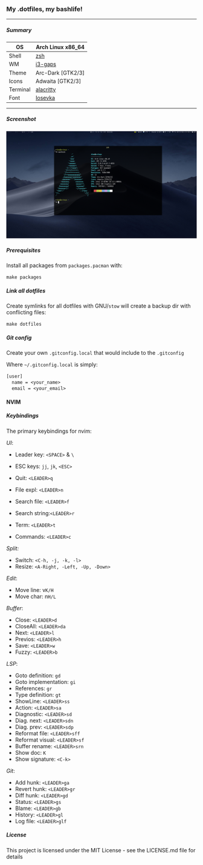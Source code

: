 
### My .dotfiles, my bashlife!
---
##### Summary
| OS       | Arch Linux x86_64 |
| -------- | ----------------- |
| Shell    | [zsh](https://github.com/zsh-users/zsh)          |
| WM       | [i3-gaps](https://github.com/Airblader/i3)           |
| Theme    | Arc-Dark [GTK2/3] |
| Icons    | Adwaita [GTK2/3]  |
| Terminal | [alacritty](https://github.com/jwilm/alacritty)        |
| Font     | [Iosevka](https://be5invis.github.io/Iosevka/)           |
---
##### Screenshot
![Screenshot][screenshot]

[screenshot]: screenshot.png "Screenshot"

##### Prerequisites
Install all packages from `packages.pacman` with:

    make packages

##### Link all dotfiles
Create symlinks for all dotfiles with GNU/`stow` will create a backup dir with 
conflicting files:

    make dotfiles

##### Git config
Create your own `.gitconfig.local` that would include to the `.gitconfig`

Where `~/.gitconfig.local` is simply:

    [user]
      name = <your_name>
      email = <your_email>

#### NVIM

##### Keybindings

The primary keybindings for nvim:

*UI*:
 - Leader key:   `<SPACE>` & `\`
 - ESC keys:     `jj`, `jk`, `<ESC>`
 - Quit:         `<LEADER>q`

 - File expl:    `<LEADER>n`
 - Search file:  `<LEADER>f`
 - Search string:`<LEADER>r`
 - Term:         `<LEADER>t`
 - Commands:     `<LEADER>c`

*Split:*
  - Switch:   `<C-h, -j, -k, -l>`
  - Resize:   `<A-Right, -Left, -Up, -Down>`

*Edit*:
  - Move line:  v`K/H`
  - Move char:  n`H/L`

*Buffer*:
  - Close:    `<LEADER>d`
  - CloseAll: `<LEADER>da`
  - Next:     `<LEADER>l`
  - Previos:  `<LEADER>h`
  - Save:     `<LEADER>w`
  - Fuzzy:    `<LEADER>b`

*LSP*:
  - Goto definition:      `gd`
  - Goto implementation:  `gi`
  - References:           `gr`
  - Type definition:      `gt`
  - ShowLine:             `<LEADER>ss`
  - Action:               `<LEADER>sa`
  - Diagnostic:           `<LEADER>sd`
  - Diag. next:           `<LEADER>sdn`
  - Diag. prev:           `<LEADER>sdp`
  - Reformat file:        `<LEADER>sff`
  - Reformat visual:      `<LEADER>sf`
  - Buffer rename:        `<LEADER>srn`
  - Show doc:        	    `K`
  - Show signature:       `<C-k>`

*Git*:
  - Add hunk:             `<LEADER>ga`
  - Revert hunk:          `<LEADER>gr`
  - Diff hunk:            `<LEADER>gd`
  - Status:               `<LEADER>gs`
  - Blame:                `<LEADER>gb`
  - History:              `<LEADER>gl`
  - Log file:             `<LEADER>glf`

##### License

This project is licensed under the MIT License - see the LICENSE.md file for details

